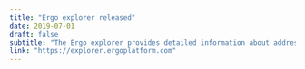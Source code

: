 ```yaml
---
title: "Ergo explorer released"
date: 2019-07-01
draft: false
subtitle: "The Ergo explorer provides detailed information about addresses, blocks and transactions on the Ergo network"
link: "https://explorer.ergoplatform.com"
---
```

